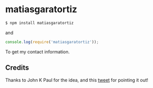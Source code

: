 
# matiasgaratortiz

```bash
$ npm install matiasgaratortiz
```

and

```js
console.log(require('matiasgaratortiz'));
```

To get my contact information.

## Credits

Thanks to John K Paul for the idea, and this
[tweet](https://twitter.com/RedWolves/status/667848798484324352) for
pointing it out!
